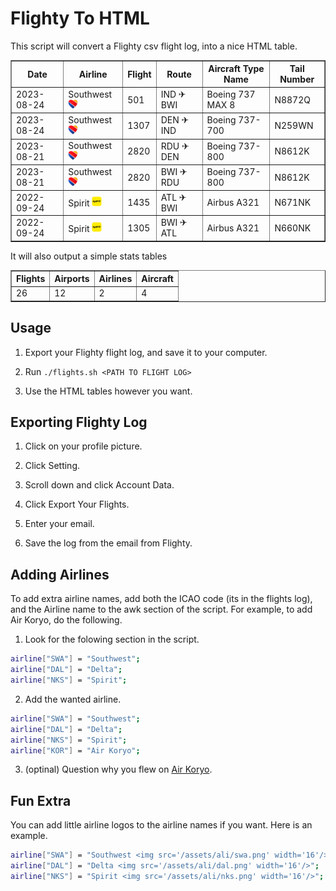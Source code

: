 # Flighty To HTML

This script will convert a Flighty csv flight log, into a nice HTML table.

<table border='1'>
<tr><th>Date</th><th>Airline</th><th>Flight</th><th>Route</th><th>Aircraft Type Name</th><th>Tail Number</th></tr>
<tr><td>2023-08-24</td><td>Southwest <img src=/assets/ali/swa.png width=16/></td><td>501</td><td>IND ✈ BWI</td><td>Boeing 737 MAX 8</td><td>N8872Q</td></tr>
<tr><td>2023-08-24</td><td>Southwest <img src=/assets/ali/swa.png width=16/></td><td>1307</td><td>DEN ✈ IND</td><td>Boeing 737-700</td><td>N259WN</td></tr>
<tr><td>2023-08-21</td><td>Southwest <img src=/assets/ali/swa.png width=16/></td><td>2820</td><td>RDU ✈ DEN</td><td>Boeing 737-800</td><td>N8612K</td></tr>
<tr><td>2023-08-21</td><td>Southwest <img src=/assets/ali/swa.png width=16/></td><td>2820</td><td>BWI ✈ RDU</td><td>Boeing 737-800</td><td>N8612K</td></tr>
<tr><td>2022-09-24</td><td>Spirit <img src=/assets/ali/nks.png width=16/></td><td>1435</td><td>ATL ✈ BWI</td><td>Airbus A321</td><td>N671NK</td></tr>
<tr><td>2022-09-24</td><td>Spirit <img src=/assets/ali/nks.png width=16/></td><td>1305</td><td>BWI ✈ ATL</td><td>Airbus A321</td><td>N660NK</td></tr>
</table>

It will also output a simple stats tables

<table border='1'>
<tr><th>Flights</th><th>Airports</th><th>Airlines</th><th>Aircraft</th></tr>
<tr><td>26</td><td>12</td><td>2</td><td>4</td></tr>
</table>

## Usage

1. Export your Flighty flight log, and save it to your computer.

2. Run `./flights.sh <PATH TO FLIGHT LOG>`

3. Use the HTML tables however you want.

## Exporting Flighty Log

1. Click on your profile picture.

2. Click Setting.

3. Scroll down and click Account Data.

4. Click Export Your Flights.

5. Enter your email.

6. Save the log from the email from Flighty.

## Adding Airlines

To add extra airline names, add both the ICAO code (its in the flights log), and the Airline name to the awk section of the script. For example, to add Air Koryo, do the following.

1. Look for the folowing section in the script.

```BASH
airline["SWA"] = "Southwest";
airline["DAL"] = "Delta";
airline["NKS"] = "Spirit";
```

2. Add the wanted airline.

```BASH
airline["SWA"] = "Southwest";
airline["DAL"] = "Delta";
airline["NKS"] = "Spirit";
airline["KOR"] = "Air Koryo";
```

3. (optinal) Question why you flew on [Air Koryo](https://en.wikipedia.org/wiki/Air_Koryo).

## Fun Extra

You can add little airline logos to the airline names if you want. Here is an example.

```BASH
airline["SWA"] = "Southwest <img src='/assets/ali/swa.png' width='16'/>";
airline["DAL"] = "Delta <img src='/assets/ali/dal.png' width='16'/>";
airline["NKS"] = "Spirit <img src='/assets/ali/nks.png' width='16'/>";
```
